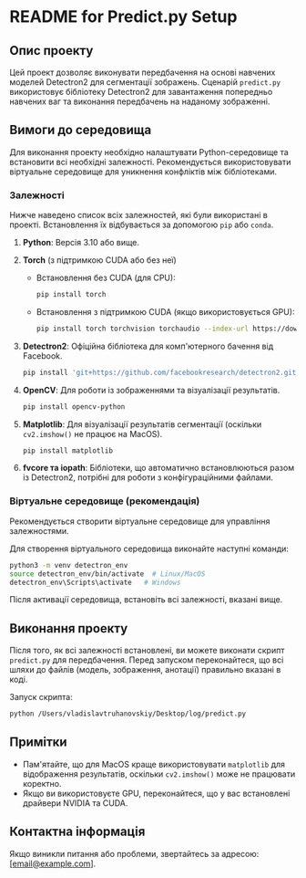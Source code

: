 # README for Predict.py Setup

## Опис проекту
Цей проект дозволяє виконувати передбачення на основі навчених моделей Detectron2 для сегментації зображень. Сценарій `predict.py` використовує бібліотеку Detectron2 для завантаження попередньо навчених ваг та виконання передбачень на наданому зображенні.

## Вимоги до середовища
Для виконання проекту необхідно налаштувати Python-середовище та встановити всі необхідні залежності. Рекомендується використовувати віртуальне середовище для уникнення конфліктів між бібліотеками.

### Залежності
Нижче наведено список всіх залежностей, які були використані в проекті. Встановлення їх відбувається за допомогою `pip` або `conda`.

1. **Python**: Версія 3.10 або вище.

2. **Torch** (з підтримкою CUDA або без неї)
   - Встановлення без CUDA (для CPU):
     ```bash
     pip install torch
     ```
   - Встановлення з підтримкою CUDA (якщо використовується GPU):
     ```bash
     pip install torch torchvision torchaudio --index-url https://download.pytorch.org/whl/cu117
     ```

3. **Detectron2**: Офіційна бібліотека для комп'ютерного бачення від Facebook.
   ```bash
   pip install 'git+https://github.com/facebookresearch/detectron2.git'
   ```

4. **OpenCV**: Для роботи із зображеннями та візуалізації результатів.
   ```bash
   pip install opencv-python
   ```

5. **Matplotlib**: Для візуалізації результатів сегментації (оскільки `cv2.imshow()` не працює на MacOS).
   ```bash
   pip install matplotlib
   ```

6. **fvcore та iopath**: Бібліотеки, що автоматично встановлюються разом із Detectron2, потрібні для роботи з конфігураційними файлами.

### Віртуальне середовище (рекомендація)
Рекомендується створити віртуальне середовище для управління залежностями.

Для створення віртуального середовища виконайте наступні команди:

```bash
python3 -m venv detectron_env
source detectron_env/bin/activate  # Linux/MacOS
detectron_env\Scripts\activate   # Windows
```

Після активації середовища, встановіть всі залежності, вказані вище.

## Виконання проекту
Після того, як всі залежності встановлені, ви можете виконати скрипт `predict.py` для передбачення. Перед запуском переконайтеся, що всі шляхи до файлів (модель, зображення, анотації) правильно вказані в коді.

Запуск скрипта:

```bash
python /Users/vladislavtruhanovskiy/Desktop/log/predict.py
```

## Примітки
- Пам'ятайте, що для MacOS краще використовувати `matplotlib` для відображення результатів, оскільки `cv2.imshow()` може не працювати коректно.
- Якщо ви використовуєте GPU, переконайтеся, що у вас встановлені драйвери NVIDIA та CUDA.

## Контактна інформація
Якщо виникли питання або проблеми, звертайтесь за адресою: [email@example.com].


